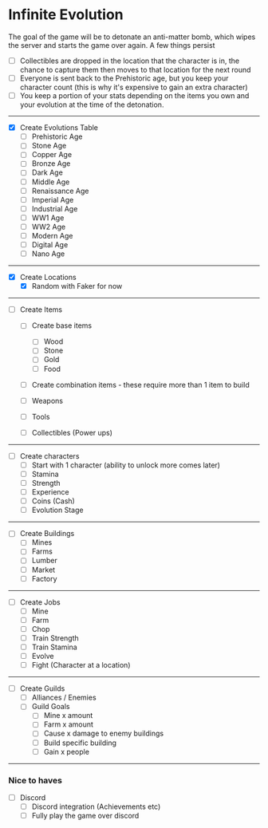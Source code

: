 # Infinite Evolution

The goal of the game will be to detonate an anti-matter bomb, which wipes the server and starts the game over again.
A few things persist

* [ ] Collectibles are dropped in the location that the character is in, the chance to capture them then moves to that location for the next round
* [ ] Everyone is sent back to the Prehistoric age, but you keep your character count (this is why it's expensive to gain an extra character)
* [ ] You keep a portion of your stats depending on the items you own and your evolution at the time of the detonation.

---

*[x] Create Evolutions Table
    *[ ] Prehistoric Age
    *[ ] Stone Age
    *[ ] Copper Age
    *[ ] Bronze Age
    *[ ] Dark Age
    *[ ] Middle Age
    *[ ] Renaissance Age
    *[ ] Imperial Age
    *[ ] Industrial Age
    *[ ] WW1 Age
    *[ ] WW2 Age
    *[ ] Modern Age
    *[ ] Digital Age
    *[ ] Nano Age
    
---
  
*[x] Create Locations
    * [x] Random with Faker for now
    
---
    
*[ ] Create Items
    * [ ] Create base items
        * [ ] Wood
        * [ ] Stone
        * [ ] Gold
        * [ ] Food
    * [ ] Create combination items - these require more than 1 item to build
    * [ ] Weapons    
    * [ ] Tools
    * [ ] Collectibles (Power ups)
    
    
---

*[ ] Create characters
    *[ ] Start with 1 character (ability to unlock more comes later)
    *[ ] Stamina
    *[ ] Strength
    *[ ] Experience
    *[ ] Coins (Cash)
    *[ ] Evolution Stage
    
---
    
*[ ] Create Buildings
    * [ ] Mines
    * [ ] Farms
    * [ ] Lumber
    * [ ] Market
    * [ ] Factory    
    
---
*[ ] Create Jobs
    * [ ] Mine
    * [ ] Farm
    * [ ] Chop
    * [ ] Train Strength
    * [ ] Train Stamina
    * [ ] Evolve
    * [ ] Fight (Character at a location)
    
---

*[ ] Create Guilds
    *[ ] Alliances / Enemies
    *[ ] Guild Goals
        *[ ] Mine x amount
        *[ ] Farm x amount
        *[ ] Cause x damage to enemy buildings
        *[ ] Build specific building
        *[ ] Gain x people
    
---

### Nice to haves

* [ ] Discord
    * [ ] Discord integration (Achievements etc)
    * [ ] Fully play the game over discord
